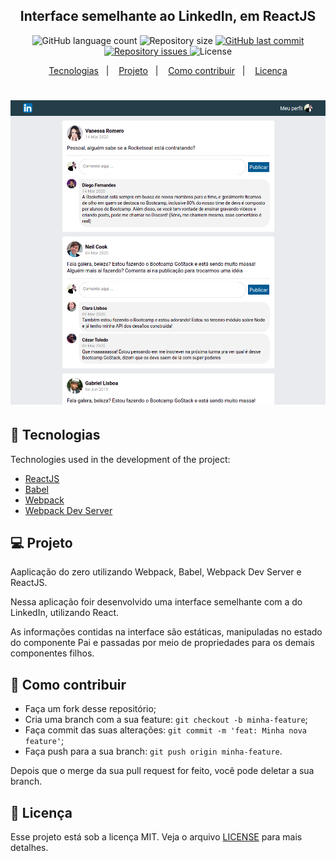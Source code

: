 <h2 align="center">Interface semelhante ao LinkedIn, em ReactJS</h2>

<p align="center">
  <img alt="GitHub language count" src="https://img.shields.io/github/languages/count/rlocatelli9/linkedin-postlist">

  <img alt="Repository size" src="https://img.shields.io/github/repo-size/rlocatelli9/linkedin-postlist">

  <a href="https://github.com/rlocatelli9/linkedin-postlist/commits/master">
    <img alt="GitHub last commit" src="https://img.shields.io/github/last-commit/rlocatelli9/linkedin-postlist">
  </a>

  <a href="https://github.com/rlocatelli9/linkedin-postlist/issues">
    <img alt="Repository issues" src="https://img.shields.io/github/issues/rlocatelli9/linkedin-postlist">

  </a>

  <img alt="License" src="https://github.com/rlocatelli9/linkedin-postlist/blob/master/LICENSE.md">
</p>

<p align="center">
  <a href="#bookmark_tabs-tecnologias">Tecnologias</a>&nbsp;&nbsp;&nbsp;|&nbsp;&nbsp;&nbsp;
  <a href="#-projeto">Projeto</a>&nbsp;&nbsp;&nbsp;|&nbsp;&nbsp;&nbsp;
  <a href="#-como-contribuir">Como contribuir</a>&nbsp;&nbsp;&nbsp;|&nbsp;&nbsp;&nbsp;
  <a href="#memo-licença">Licença</a>
</p>

<h1 align="center">
<img alt="" title="" src=".github/github-linkedin.png" width="" />
</h1>

## :bookmark_tabs: Tecnologias

Technologies used in the development of the project:

- [ReactJS](https://reactjs.org/)
- [Babel](https://babeljs.io/)
- [Webpack](https://webpack.js.org/)
- [Webpack Dev Server](https://webpack.js.org/configuration/dev-server/)

## 💻 Projeto

Aaplicação do zero utilizando Webpack, Babel, Webpack Dev Server e ReactJS.

Nessa aplicação foir desenvolvido uma interface semelhante com a do LinkedIn, utilizando React.

As informações contidas na interface são estáticas, manipuladas no estado do componente Pai e passadas por meio de propriedades para os demais componentes filhos.

## 🤔 Como contribuir

- Faça um fork desse repositório;
- Cria uma branch com a sua feature: `git checkout -b minha-feature`;
- Faça commit das suas alterações: `git commit -m 'feat: Minha nova feature'`;
- Faça push para a sua branch: `git push origin minha-feature`.

Depois que o merge da sua pull request for feito, você pode deletar a sua branch.

## :memo: Licença

Esse projeto está sob a licença MIT. Veja o arquivo [LICENSE](LICENSE.md) para mais detalhes.
